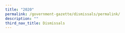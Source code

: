 ```yaml
---
title: "2020"
permalink: /government-gazette/dismissals/permalink/
description: ""
third_nav_title: Dismissals
---
```

